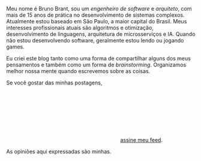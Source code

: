Meu nome é Bruno Brant, sou um *engenheiro de software* e *arquiteto*, com mais de 15 anos de prática no desenvolvimento de sistemas complexos. Atualmente estou baseado em São Paulo, a maior capital do Brasil. Meus interesses profissionais atuais são algoritmos e otimização, desenvolvimento de linguagens, arquitetura de microsserviços e IA. Quando não estou desenvolvendo software, geralmente estou lendo ou jogando games.

Eu criei este blog tanto como uma forma de compartilhar alguns dos meus pensamentos e também como um forma de *brainstorming*. Organizamos melhor nossa mente quando escrevemos sobre as coisas.



Se você gostar das minhas postagens, <svg class="svg-icon grey" style="fill: #f66a0a;"><use xlink:href="{{'/assets/minima-social-icons.svg#rss' | prepend: site.url }}"></use></svg> [assine meu feed](feed.xml).

As opiniões aqui expressadas são minhas.
